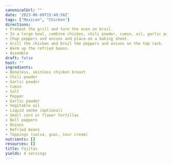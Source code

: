 ```yaml
---
canonicalUrl: ""
date: '2023-06-09T15:40:56Z'
tags: ["Mexican", "Chicken"]
directions:
- Preheat the grill and turn the oven on broil.
- In a large bowl, combine chicken, chili powder, cumin, oil, garlic powder, salt, and liquid smoke.
- Chop peppers and onions and place on a baking sheet.
- Grill the chicken and broil the peppers and onions on the top rack.
- Warm up the refried beans.
- Assemble
draft: false
host: ""
ingredients:
- Boneless, skinless chicken breast
- Chili powder
- Garlic powder
- Cumin
- Salt
- Pepper
- Garlic powder
- Vegitable oil
- Liquid smoke (optional)
- Small corn or flower tortillas
- Bell peppers
- Onions
- Refried beans
- Toppings (salsa, guac, sour cream)
nutrients: []
resources: []
title: Fajitas
yields: 4 servings
---
```

